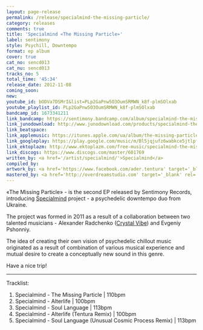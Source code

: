 ```yaml
---
layout: page-release
permalink: /release/specialmind-the-missing-particle/
category: releases
comments: true
title: 'Specialmind «The Missing Particle»'
label: sentimony
style: Psychill, Downtempo
format: ep album
cover: true
cat_no: sencd013
cat_nu: sencd013
tracks_no: 5
total_time: '45:34'
release_date: 2012-11-08
coming_soon: 
new: 
youtube_id: bODVa7DSMrI&list=PLp2GaPnw5O3OumSRMWN_k8f-plmSOlxab
youtube_playlist_id: PLp2GaPnw5O3OumSRMWN_k8f-plmSOlxab
bandcamp_id: 1673341211
link_bandcamp: https://sentimony.bandcamp.com/album/specialmind-the-missing-particle
link_junodownload: http://www.junodownload.com/products/specialmind-the-missing-particle/2078081-02
link_beatspace: 
link_applemusic: https://itunes.apple.com/ua/album/the-missing-particle-ep/id1272435876?l=uk
link_googleplay: https://play.google.com/music/m/Bl5jqjufz6wabkce5jtlpf3wyua?t=Specialmind_The_Missing_Particle
link_ektoplazm: http://www.ektoplazm.com/free-music/specialmind-the-missing-particle
link_discogs: https://www.discogs.com/master/601769
written_by: <a href='/artist/specialmind/'>Specialmind</a>
compiled_by: 
artwork_by: <a href='https://www.facebook.com/ader.tentura' target='_blank' rel='noopener'>Ader</a>
mastered_by: <a href='http://overdreamstudio.com' target='_blank' rel='noopener'>Makus @ Overdream Studio</a>
---
```


«The Missing Particle» - is the second EP released by Sentimony Records, introducing <a href='/artist/specialmind/'>Specialmind</a> project - a psychedelic downtempo duo from Ukraine.

The project was formed in 2011 as a result of a collaboration between two talented musicians - Alexander Radchenko (<a href='/artist/crystal-vibe/'>Crystal Vibe</a>) and Evgeniy Pshonniy.

The idea of creating their own vision of psychedelic chillout music originated as a result of combination of various musical experience and mutual desire to create a conceptually new sound in this genre.

Have a nice trip!

---
Tracklist:

01. Specialmind - The Missing Particle \| 110bpm
02. Specialmind - Alterlife \| 100bpm
03. Specialmind - Soul Language \| 113bpm
04. Specialmind - Alterlife (Tentura Remix) \| 100bpm
05. Specialmind - Soul Language (Unusual Cosmic Process Remix) \| 113bpm
